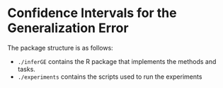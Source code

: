 # Confidence Intervals for the Generalization Error

The package structure is as follows:

* `./inferGE` contains the R package that implements the methods and tasks.
* `./experiments` contains the scripts used to run the experiments


